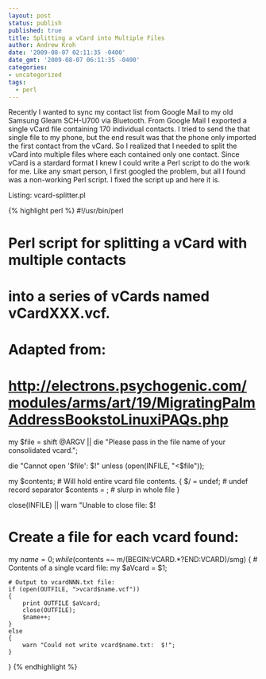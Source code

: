 ```yaml
---
layout: post
status: publish
published: true
title: Splitting a vCard into Multiple Files
author: Andrew Kroh
date: '2009-08-07 02:11:35 -0400'
date_gmt: '2009-08-07 06:11:35 -0400'
categories:
- uncategorized
tags:
  - perl
---
```

Recently I wanted to sync my contact list from Google Mail to my old Samsung
Gleam SCH-U700 via Bluetooth. From Google Mail I exported a single vCard file
containing 170 individual contacts. I tried to send the that single file to my
phone, but the end result was that the phone only imported the first contact
from the vCard. So I realized that I needed to split the vCard into multiple
files where each contained only one contact. Since vCard is a stardard format I
knew I could write a Perl script to do the work for me. Like any smart person, I
first googled the problem, but all I found was a non-working Perl script. I
fixed the script up and here it is.

Listing: vcard-splitter.pl

{% highlight perl %}
#!/usr/bin/perl

# Perl script for splitting a vCard with multiple contacts
# into a series of vCards named vCardXXX.vcf.
#
# Adapted from:
# http://electrons.psychogenic.com/modules/arms/art/19/MigratingPalmAddressBookstoLinuxiPAQs.php

my $file = shift @ARGV || die "Please pass in the file name of your consolidated vcard.";

die "Cannot open '$file': $!" unless (open(INFILE, "<$file"));


my $contents; # Will hold entire vcard file contents.
{
    $/ = undef;              # undef record separator
    $contents = <INFILE>;    # slurp in whole file
}

close(INFILE) || warn "Unable to close file: $!

# Create a file for each vcard found:
my $name = 0;
while ($contents =~ m/(BEGIN:VCARD.*?END:VCARD)/smg)
{
    # Contents of a single vcard file:
    my $aVcard = $1;

    # Output to vcardNNN.txt file:
    if (open(OUTFILE, ">vcard$name.vcf"))
    {
        print OUTFILE $aVcard;
        close(OUTFILE);
        $name++;
    }
    else
    {
        warn "Could not write vcard$name.txt:  $!";
    }
}
{% endhighlight %}
